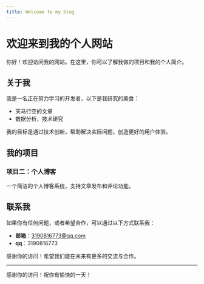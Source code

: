 ```yaml
---
title: Welcome to my blog
---
```

# 欢迎来到我的个人网站

你好！欢迎访问我的网站。在这里，你可以了解我做的项目和我的个人简介。

## 关于我

我是一名正在努力学习的开发者，以下是我研究的美食：
- 天马行空的文章
- 数据分析，技术研究

我的目标是通过技术创新，帮助解决实际问题，创造更好的用户体验。

## 我的项目

### 项目二：个人博客
一个简洁的个人博客系统，支持文章发布和评论功能。

## 联系我

如果你有任何问题，或者希望合作，可以通过以下方式联系我：
- **邮箱**：3190816773@qq.com
- **qq**：3190816773

感谢你的访问！希望我们能在未来有更多的交流与合作。

---

感谢你的访问！祝你有愉快的一天！

